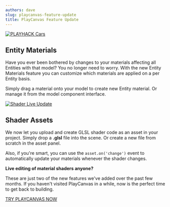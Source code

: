 ```yaml
---
authors: dave
slug: playcanvas-feature-update
title: PlayCanvas Feature Update
---
```


[![PLAYHACK Cars](/img/playhack-cars.jpg)](/img/playhack-cars.jpg)

## Entity Materials

Have you ever been bothered by changes to your materials affecting all Entities with that model? You no longer need to worry. With the new Entity Materials feature you can customize which materials are applied on a per Entity basis.

Simply drag a material onto your model to create new Entity material. Or manage it from the model component interface.

[![Shader Live Update](/img/shader_update.gif)](/img/shader_update.gif)

## Shader Assets

We now let you upload and create GLSL shader code as an asset in your project. Simply drop a **.glsl** file into the scene. Or create a new file from scratch in the asset panel.

Also, if you're smart, you can use the `asset.on('change')` event to automatically update your materials whenever the shader changes.

**Live editing of material shaders anyone?**

These are just two of the new features we've added over the past few months. If you haven't visited PlayCanvas in a while, now is the perfect time to get back to building.

[TRY PLAYCANVAS NOW](https://playcanvas.com)
